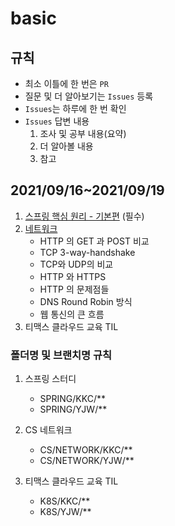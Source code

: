 # basic

## 규칙
- 최소 이틀에 한 번은 `PR`
- 질문 및 더 알아보기는 `Issues` 등록
- `Issues`는 하루에 한 번 확인
- `Issues` 답변 내용
    1. 조사 및 공부 내용(요약)
    2. 더 알아볼 내용
    3. 참고

## 2021/09/16~2021/09/19
1. [스프링 핵심 원리 - 기본편](https://www.inflearn.com/course/%EC%8A%A4%ED%94%84%EB%A7%81-%ED%95%B5%EC%8B%AC-%EC%9B%90%EB%A6%AC-%EA%B8%B0%EB%B3%B8%ED%8E%B8) (필수)
2. [네트워크](https://github.com/kimkc/Interview_Question_for_Beginner/tree/master/Network)
    - HTTP 의 GET 과 POST 비교
    - TCP 3-way-handshake
    - TCP와 UDP의 비교
    - HTTP 와 HTTPS
    - HTTP 의 문제점들
    - DNS Round Robin 방식
    - 웹 통신의 큰 흐름
3. 티맥스 클라우드 교육 TIL

### 폴더명 및 브랜치명 규칙
1. 스프링 스터디
    - SPRING/KKC/\*\*
    - SPRING/YJW/\*\*
2. CS 네트워크
    - CS/NETWORK/KKC/\*\*
    - CS/NETWORK/YJW/\*\*

3. 티맥스 클라우드 교육 TIL
    - K8S/KKC/\*\*
    - K8S/YJW/\*\*

